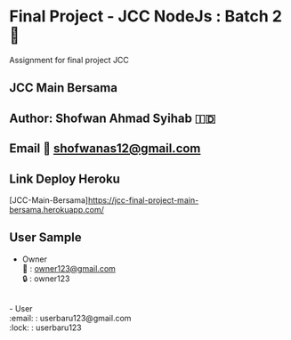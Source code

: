 # Final Project - JCC NodeJs : Batch 2 :rocket:
Assignment for final project JCC
## JCC Main Bersama
## Author: Shofwan Ahmad Syihab :indonesia:
## Email :email: shofwanas12@gmail.com
## Link Deploy Heroku
[JCC-Main-Bersama]https://jcc-final-project-main-bersama.herokuapp.com/
## User Sample
- Owner <br />
:email: : owner123@gmail.com <br />
:lock: : owner123 <br />
<br />
- User <br />
:email: : userbaru123@gmail.com <br />
:lock: : userbaru123 <br />
